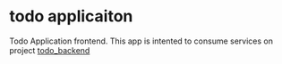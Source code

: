 # todo applicaiton

Todo Application frontend.
This app is intented to consume services on project [todo_backend](https://github.com/memovagon/todo_frontend)
